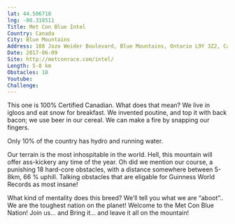 ```yaml
---
lat: 44.506718
lng: -80.318511
Title: Met Con Blue Intel
Country: Canada
City: Blue Mountains
Address: 108 Jozo Weider Boulevard, Blue Mountains, Ontario L9Y 3Z2, Canada
Date: 2017-06-09
Site: http://metconrace.com/intel/
Length: 5-8 km
Obstacles: 18
Youtube:
Challenge:
---
```


This one is 100% Certified Canadian. What does that mean? We live in igloos and eat snow for breakfast. We invented poutine, and top it with back bacon; we use beer in our cereal. We can make a fire by snapping our fingers.

Only 10% of the country has hydro and running water.

Our terrain is the most inhospitable in the world.  Hell, this mountain will offer ass-kickery any time of the year.  Oh did we mention our course, a punishing 18 hard-core obstacles, with a distance somewhere between 5-8km, 66 % uphill.  Talking obstacles that are eligable for Guinness World Records as most insane!

What kind of mentality does this breed?
We’ll tell you what we are “aboot”..
We are the toughest nation on the planet!  Welcome to the Met Con Blue Nation!
Join us... and Bring it... and leave it all on the mountain!